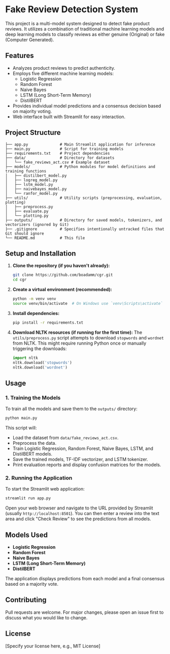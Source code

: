 # Fake Review Detection System

This project is a multi-model system designed to detect fake product reviews. It utilizes a combination of traditional machine learning models and deep learning models to classify reviews as either genuine (Original) or fake (Computer Generated).

## Features

*   Analyzes product reviews to predict authenticity.
*   Employs five different machine learning models:
    *   Logistic Regression
    *   Random Forest
    *   Naive Bayes
    *   LSTM (Long Short-Term Memory)
    *   DistilBERT
*   Provides individual model predictions and a consensus decision based on majority voting.
*   Web interface built with Streamlit for easy interaction.

## Project Structure

```
├── app.py              # Main Streamlit application for inference
├── main.py             # Script for training models
├── requirements.txt    # Project dependencies
├── data/               # Directory for datasets
│   └── fake_reviews_act.csv # Example dataset
├── models/             # Python modules for model definitions and training functions
│   ├── distilbert_model.py
│   ├── logreg_model.py
│   ├── lstm_model.py
│   ├── naivebayes_model.py
│   └── ranfor_model.py
├── utils/              # Utility scripts (preprocessing, evaluation, plotting)
│   ├── preprocess.py
│   ├── evaluate.py
│   └── plotting.py
├── outputs/            # Directory for saved models, tokenizers, and vectorizers (ignored by Git)
├── .gitignore          # Specifies intentionally untracked files that Git should ignore
└── README.md           # This file
```

## Setup and Installation

1.  **Clone the repository (if you haven't already):**
    ```bash
    git clone https://github.com/boadamm/cgr.git
    cd cgr
    ```

2.  **Create a virtual environment (recommended):**
    ```bash
    python -m venv venv
    source venv/bin/activate  # On Windows use `venv\Scripts\activate`
    ```

3.  **Install dependencies:**
    ```bash
    pip install -r requirements.txt
    ```

4.  **Download NLTK resources (if running for the first time):**
    The `utils/preprocess.py` script attempts to download `stopwords` and `wordnet` from NLTK. This might require running Python once or manually triggering the downloads:
    ```python
    import nltk
    nltk.download('stopwords')
    nltk.download('wordnet')
    ```

## Usage

### 1. Training the Models

To train all the models and save them to the `outputs/` directory:
```bash
python main.py
```
This script will:
* Load the dataset from `data/fake_reviews_act.csv`.
* Preprocess the data.
* Train Logistic Regression, Random Forest, Naive Bayes, LSTM, and DistilBERT models.
* Save the trained models, TF-IDF vectorizer, and LSTM tokenizer.
* Print evaluation reports and display confusion matrices for the models.

### 2. Running the Application

To start the Streamlit web application:
```bash
streamlit run app.py
```
Open your web browser and navigate to the URL provided by Streamlit (usually `http://localhost:8501`). You can then enter a review into the text area and click "Check Review" to see the predictions from all models.

## Models Used

*   **Logistic Regression**
*   **Random Forest**
*   **Naive Bayes**
*   **LSTM (Long Short-Term Memory)**
*   **DistilBERT**

The application displays predictions from each model and a final consensus based on a majority vote.

## Contributing

Pull requests are welcome. For major changes, please open an issue first to discuss what you would like to change.

## License

[Specify your license here, e.g., MIT License] 
